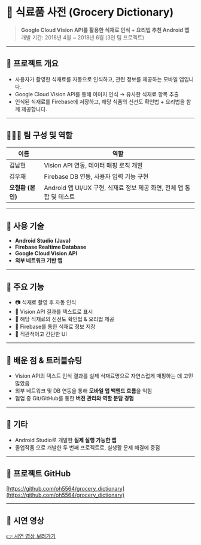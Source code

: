 # 🥕 식료품 사전 (Grocery Dictionary)

> **Google Cloud Vision API를 활용한 식재료 인식 + 요리법 추천 Android 앱**  
> 개발 기간: 2018년 4월 ~ 2018년 6월 (3인 팀 프로젝트)

---

## 📌 프로젝트 개요

- 사용자가 촬영한 식재료를 자동으로 인식하고, 관련 정보를 제공하는 모바일 앱입니다.
- Google Cloud Vision API를 통해 이미지 인식 → 유사한 식재료 항목 추출
- 인식된 식재료를 Firebase에 저장하고, 해당 식품의 신선도 확인법 + 요리법을 함께 제공합니다.

---

## 👨‍👩‍👧 팀 구성 및 역할

| 이름 | 역할 |
|------|------|
| 김남현 | Vision API 연동, 데이터 매핑 로직 개발 |
| 김우재 | Firebase DB 연동, 사용자 입력 기능 구현 |
| **오철환 (본인)** | Android 앱 UI/UX 구현, 식재료 정보 제공 화면, 전체 앱 통합 및 테스트 |

---

## 🔧 사용 기술

- **Android Studio (Java)**
- **Firebase Realtime Database**
- **Google Cloud Vision API**
- **외부 네트워크 기반 앱**

---

## 🧩 주요 기능

- 📷 식재료 촬영 후 자동 인식
- 📄 Vision API 결과를 텍스트로 표시
- 🍲 해당 식재료의 신선도 확인법 & 요리법 제공
- 💾 Firebase를 통한 식재료 정보 저장
- 📱 직관적이고 간단한 UI

---

## 🧠 배운 점 & 트러블슈팅

- Vision API의 텍스트 인식 결과를 실제 식재료명으로 자연스럽게 매핑하는 데 고민 많았음
- 외부 네트워크 및 DB 연동을 통해 **모바일 앱 백엔드 흐름**을 익힘
- 협업 중 Git/GitHub를 통한 **버전 관리와 역할 분담 경험**

---

## 🔗 기타

- Android Studio로 개발한 **실제 실행 가능한 앱**
- 졸업작품 으로 개발한 두 번째 프로젝트로, 실생활 문제 해결에 중점

---


## 🔗 프로젝트 GitHub
[https://github.com/oh5564/grocery_dictionary](https://github.com/oh5564/grocery_dictionary)

---


## 🎥 시연 영상

[👉 시연 영상 보러가기](https://github.com/oh5564/grocery_dictionary/blob/master/images/Demonstration.mp4)

